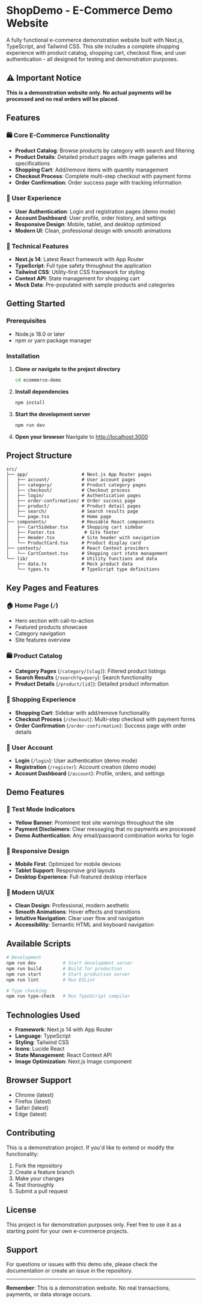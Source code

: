 # ShopDemo - E-Commerce Demo Website

A fully functional e-commerce demonstration website built with Next.js, TypeScript, and Tailwind CSS. This site includes a complete shopping experience with product catalog, shopping cart, checkout flow, and user authentication - all designed for testing and demonstration purposes.

## ⚠️ Important Notice

**This is a demonstration website only. No actual payments will be processed and no real orders will be placed.**

## Features

### 🛍️ Core E-Commerce Functionality
- **Product Catalog**: Browse products by category with search and filtering
- **Product Details**: Detailed product pages with image galleries and specifications
- **Shopping Cart**: Add/remove items with quantity management
- **Checkout Process**: Complete multi-step checkout with payment forms
- **Order Confirmation**: Order success page with tracking information

### 👤 User Experience
- **User Authentication**: Login and registration pages (demo mode)
- **Account Dashboard**: User profile, order history, and settings
- **Responsive Design**: Mobile, tablet, and desktop optimized
- **Modern UI**: Clean, professional design with smooth animations

### 🔧 Technical Features
- **Next.js 14**: Latest React framework with App Router
- **TypeScript**: Full type safety throughout the application
- **Tailwind CSS**: Utility-first CSS framework for styling
- **Context API**: State management for shopping cart
- **Mock Data**: Pre-populated with sample products and categories

## Getting Started

### Prerequisites

- Node.js 18.0 or later
- npm or yarn package manager

### Installation

1. **Clone or navigate to the project directory**
   ```bash
   cd ecommerce-demo
   ```

2. **Install dependencies**
   ```bash
   npm install
   ```

3. **Start the development server**
   ```bash
   npm run dev
   ```

4. **Open your browser**
   Navigate to [http://localhost:3000](http://localhost:3000)

## Project Structure

```
src/
├── app/                    # Next.js App Router pages
│   ├── account/            # User account pages
│   ├── category/           # Product category pages
│   ├── checkout/           # Checkout process
│   ├── login/              # Authentication pages
│   ├── order-confirmation/ # Order success page
│   ├── product/            # Product detail pages
│   ├── search/             # Search results page
│   └── page.tsx            # Home page
├── components/             # Reusable React components
│   ├── CartSidebar.tsx     # Shopping cart sidebar
│   ├── Footer.tsx           # Site footer
│   ├── Header.tsx          # Site header with navigation
│   └── ProductCard.tsx     # Product display card
├── contexts/               # React Context providers
│   └── CartContext.tsx     # Shopping cart state management
└── lib/                    # Utility functions and data
    ├── data.ts             # Mock product data
    └── types.ts            # TypeScript type definitions
```

## Key Pages and Features

### 🏠 Home Page (`/`)
- Hero section with call-to-action
- Featured products showcase
- Category navigation
- Site features overview

### 🛍️ Product Catalog
- **Category Pages** (`/category/[slug]`): Filtered product listings
- **Search Results** (`/search?q=query`): Search functionality
- **Product Details** (`/product/[id]`): Detailed product information

### 🛒 Shopping Experience
- **Shopping Cart**: Sidebar with add/remove functionality
- **Checkout Process** (`/checkout`): Multi-step checkout with payment forms
- **Order Confirmation** (`/order-confirmation`): Success page with order details

### 👤 User Account
- **Login** (`/login`): User authentication (demo mode)
- **Registration** (`/register`): Account creation (demo mode)
- **Account Dashboard** (`/account`): Profile, orders, and settings

## Demo Features

### 🧪 Test Mode Indicators
- **Yellow Banner**: Prominent test site warnings throughout the site
- **Payment Disclaimers**: Clear messaging that no payments are processed
- **Demo Authentication**: Any email/password combination works for login

### 📱 Responsive Design
- **Mobile First**: Optimized for mobile devices
- **Tablet Support**: Responsive grid layouts
- **Desktop Experience**: Full-featured desktop interface

### 🎨 Modern UI/UX
- **Clean Design**: Professional, modern aesthetic
- **Smooth Animations**: Hover effects and transitions
- **Intuitive Navigation**: Clear user flow and navigation
- **Accessibility**: Semantic HTML and keyboard navigation

## Available Scripts

```bash
# Development
npm run dev          # Start development server
npm run build        # Build for production
npm run start        # Start production server
npm run lint         # Run ESLint

# Type checking
npm run type-check   # Run TypeScript compiler
```

## Technologies Used

- **Framework**: Next.js 14 with App Router
- **Language**: TypeScript
- **Styling**: Tailwind CSS
- **Icons**: Lucide React
- **State Management**: React Context API
- **Image Optimization**: Next.js Image component

## Browser Support

- Chrome (latest)
- Firefox (latest)
- Safari (latest)
- Edge (latest)

## Contributing

This is a demonstration project. If you'd like to extend or modify the functionality:

1. Fork the repository
2. Create a feature branch
3. Make your changes
4. Test thoroughly
5. Submit a pull request

## License

This project is for demonstration purposes only. Feel free to use it as a starting point for your own e-commerce projects.

## Support

For questions or issues with this demo site, please check the documentation or create an issue in the repository.

---

**Remember**: This is a demonstration website. No real transactions, payments, or data storage occurs.